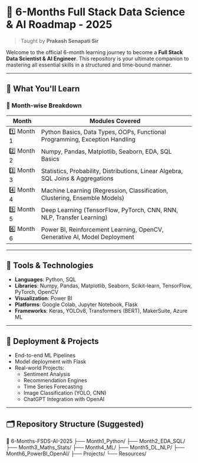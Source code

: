 # 🎯 6-Months Full Stack Data Science & AI Roadmap - 2025

> Taught by **Prakash Senapati Sir**

Welcome to the official 6-month learning journey to become a **Full Stack Data Scientist & AI Engineer**. This repository is your ultimate companion to mastering all essential skills in a structured and time-bound manner.

---

## 🧠 What You'll Learn

### 📌 Month-wise Breakdown

| Month | Modules Covered |
|-------|------------------|
| 1️⃣ Month 1 | Python Basics, Data Types, OOPs, Functional Programming, Exception Handling |
| 2️⃣ Month 2 | Numpy, Pandas, Matplotlib, Seaborn, EDA, SQL Basics |
| 3️⃣ Month 3 | Statistics, Probability, Distributions, Linear Algebra, SQL Joins & Aggregations |
| 4️⃣ Month 4 | Machine Learning (Regression, Classification, Clustering, Ensemble Models) |
| 5️⃣ Month 5 | Deep Learning (TensorFlow, PyTorch, CNN, RNN, NLP, Transfer Learning) |
| 6️⃣ Month 6 | Power BI, Reinforcement Learning, OpenCV, Generative AI, Model Deployment |

---

## 🧰 Tools & Technologies

- **Languages**: Python, SQL
- **Libraries**: Numpy, Pandas, Matplotlib, Seaborn, Scikit-learn, TensorFlow, PyTorch, OpenCV
- **Visualization**: Power BI
- **Platforms**: Google Colab, Jupyter Notebook, Flask
- **Frameworks**: Keras, YOLOv8, Transformers (BERT), MakerSuite, Azure ML

---

## 🚀 Deployment & Projects

- End-to-end ML Pipelines
- Model deployment with Flask
- Real-world Projects:
  - Sentiment Analysis
  - Recommendation Engines
  - Time Series Forecasting
  - Image Classification (YOLO, CNN)
  - ChatGPT Integration with OpenAI

---

## 🗂️ Repository Structure (Suggested)
📁 6-Months-FSDS-AI-2025
├── Month1_Python/
├── Month2_EDA_SQL/
├── Month3_Maths_Stats/
├── Month4_ML/
├── Month5_DL_NLP/
├── Month6_PowerBI_OpenAI/
├── Projects/
└── Resources/

